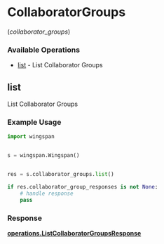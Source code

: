 # CollaboratorGroups
(*collaborator_groups*)

### Available Operations

* [list](#list) - List Collaborator Groups

## list

List Collaborator Groups

### Example Usage

```python
import wingspan


s = wingspan.Wingspan()


res = s.collaborator_groups.list()

if res.collaborator_group_responses is not None:
    # handle response
    pass
```


### Response

**[operations.ListCollaboratorGroupsResponse](../../models/operations/listcollaboratorgroupsresponse.md)**

